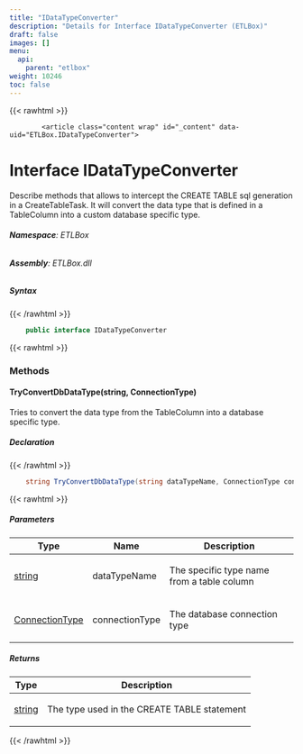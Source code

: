 ```yaml
---
title: "IDataTypeConverter"
description: "Details for Interface IDataTypeConverter (ETLBox)"
draft: false
images: []
menu:
  api:
    parent: "etlbox"
weight: 10246
toc: false
---
```


{{< rawhtml >}}

            <article class="content wrap" id="_content" data-uid="ETLBox.IDataTypeConverter">
  <h1 id="ETLBox_IDataTypeConverter" data-uid="ETLBox.IDataTypeConverter" class="text-break">Interface IDataTypeConverter</h1>
  <div class="markdown level0 summary"><p>Describe methods that allows to intercept the CREATE TABLE sql generation in a CreateTableTask.
It will convert the data type that is defined in a TableColumn into a custom database specific type.</p>
</div>
  <div class="markdown level0 conceptual"></div>
<h6><strong>Namespace</strong>: ETLBox</h6>
  <h6><strong>Assembly</strong>: ETLBox.dll</h6>
  <h5 id="ETLBox_IDataTypeConverter_syntax">Syntax</h5>
{{< /rawhtml >}}

```C#
    public interface IDataTypeConverter
```

{{< rawhtml >}}
  <h3 id="methods">Methods
</h3>
  <a id="ETLBox_IDataTypeConverter_TryConvertDbDataType_" data-uid="ETLBox.IDataTypeConverter.TryConvertDbDataType*"></a>
  <h4 id="ETLBox_IDataTypeConverter_TryConvertDbDataType_System_String_ETLBox_ConnectionType_" data-uid="ETLBox.IDataTypeConverter.TryConvertDbDataType(System.String,ETLBox.ConnectionType)">TryConvertDbDataType(string, ConnectionType)</h4>
  <div class="markdown level1 summary"><p>Tries to convert the data type from the TableColumn into a database specific type.</p>
</div>
  <div class="markdown level1 conceptual"></div>
  <h5 class="declaration">Declaration</h5>
{{< /rawhtml >}}

```C#
    string TryConvertDbDataType(string dataTypeName, ConnectionType connectionType)
```

{{< rawhtml >}}
  <h5 class="parameters">Parameters</h5>
  <table class="table table-bordered table-condensed">
    <thead>
      <tr>
        <th>Type</th>
        <th>Name</th>
        <th>Description</th>
      </tr>
    </thead>
    <tbody>
      <tr>
        <td><a class="xref" href="https://learn.microsoft.com/dotnet/api/system.string">string</a></td>
        <td><span class="parametername">dataTypeName</span></td>
        <td><p>The specific type name from a table column</p>
</td>
      </tr>
      <tr>
        <td><a class="xref" href="/api/etlbox/connectiontype">ConnectionType</a></td>
        <td><span class="parametername">connectionType</span></td>
        <td><p>The database connection type</p>
</td>
      </tr>
    </tbody>
  </table>
  <h5 class="returns">Returns</h5>
  <table class="table table-bordered table-condensed">
    <thead>
      <tr>
        <th>Type</th>
        <th>Description</th>
      </tr>
    </thead>
    <tbody>
      <tr>
        <td><a class="xref" href="https://learn.microsoft.com/dotnet/api/system.string">string</a></td>
        <td><p>The type used in the CREATE TABLE statement</p>
</td>
      </tr>
    </tbody>
  </table>

{{< /rawhtml >}}
